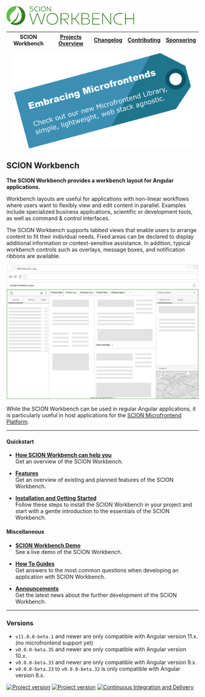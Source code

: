 <a href="/README.md"><img src="/resources/branding/scion-workbench-banner.svg" height="50" alt="SCION Workbench"></a>

| SCION Workbench | [Projects Overview][menu-projects-overview] | [Changelog][menu-changelog] | [Contributing][menu-contributing] | [Sponsoring][menu-sponsoring] |  
| --- | --- | --- | --- | --- |

<p align="center">
  <a href="https://github.com/SchweizerischeBundesbahnen/scion-microfrontend-platform/blob/master/README.md">
      <img src="/docs/site/images/microfrontend-platform-promotion.svg" alt="Microfrontend Platform Promotion" height="250">
  </a>
</p>

## SCION Workbench

**The SCION Workbench provides a workbench layout for Angular applications.**

Workbench layouts are useful for applications with non-linear workflows where users want to flexibly view and edit content in parallel. Examples include specialized business applications, scientific or development tools, as well as command & control interfaces.

The SCION Workbench supports tabbed views that enable users to arrange content to fit their individual needs. Fixed areas can be declared to display additional information or context-sensitive assistance. In addition, typical workbench controls such as overlays, message boxes, and notification ribbons are available.


[<img src="/docs/site/images/workbench-layout.svg">](https://github.com/SchweizerischeBundesbahnen/scion-workbench/raw/master/docs/site/images/workbench-layout.svg)

While the SCION Workbench can be used in regular Angular applications, it is particularly useful in host applications for the [SCION Microfrontend Platform][link-scion-microfrontend-platform].

***

#### Quickstart

- [**How SCION Workbench can help you**][link-about]\
  Get an overview of the SCION Workbench.

- [**Features**][link-features]\
  Get an overview of existing and planned features of the SCION Workbench.
 
- [**Installation and Getting Started**][link-getting-started]\
  Follow these steps to install the SCION Workbench in your project and start with a gentle introduction to the essentials of the SCION Workbench.

#### Miscellaneous  

- [**SCION Workbench Demo**][link-demo]\
  See a live demo of the SCION Workbench.
  
- [**How To Guides**][link-howto]\
  Get answers to the most common questions when developing an application with SCION Workbench.
  
- [**Announcements**][link-announcements]\
  Get the latest news about the further development of the SCION Workbench.

***

### Versions
- `v11.0.0-beta.1` and newer are only compatible with Angular version 11.x. (no microfrontend support yet)
- `v0.0.0-beta.35` and newer are only compatible with Angular version 10.x.
- `v0.0.0-beta.33` and newer are only compatible with Angular version 9.x.
- `v0.0.0-beta.23` to `v0.0.0-beta.32` is only compatible with Angular version 8.x.

[![Project version](https://img.shields.io/npm/v/@scion/workbench.svg)][link-download]
[![Project version](https://img.shields.io/npm/v/@scion/workbench/next.svg)][link-download]
[![Continuous Integration and Delivery][link-github-actions-workflow:status]][link-github-actions-workflow]


[link-download]: https://www.npmjs.com/package/@scion/workbench
[link-github-actions-workflow]: https://github.com/SchweizerischeBundesbahnen/scion-workbench/actions
[link-github-actions-workflow:status]: https://github.com/SchweizerischeBundesbahnen/scion-workbench/workflows/Continuous%20Integration%20and%20Delivery/badge.svg?branch=master&event=push

[link-scion-microfrontend-platform]: https://github.com/SchweizerischeBundesbahnen/scion-microfrontend-platform/blob/master/README.md
[link-about]: /docs/site/about.md
[link-getting-started]: /docs/site/getting-started.md
[link-howto]: /docs/site/howto/how-to.md
[link-demo]: https://schweizerischebundesbahnen.github.io/scion-workbench-demo/#/(view.24:person/64//view.22:person/32//view.5:person/79//view.3:person/15//view.2:person/38//view.1:person/66//activity:person-list)?viewgrid=eyJpZCI6MSwic2FzaDEiOlsidmlld3BhcnQuMSIsInZpZXcuMSIsInZpZXcuMiIsInZpZXcuMSJdLCJzYXNoMiI6eyJpZCI6Miwic2FzaDEiOlsidmlld3BhcnQuMiIsInZpZXcuMyIsInZpZXcuMyJdLCJzYXNoMiI6eyJpZCI6Mywic2FzaDEiOlsidmlld3BhcnQuNCIsInZpZXcuMjQiLCJ2aWV3LjI0Il0sInNhc2gyIjpbInZpZXdwYXJ0LjMiLCJ2aWV3LjIyIiwidmlldy41Iiwidmlldy4yMiJdLCJzcGxpdHRlciI6MC41MTk0Mzg0NDQ5MjQ0MDY2LCJoc3BsaXQiOmZhbHNlfSwic3BsaXR0ZXIiOjAuNTU5NDI0MzI2ODMzNzk3NSwiaHNwbGl0Ijp0cnVlfSwic3BsaXR0ZXIiOjAuMzIyNjI3NzM3MjI2Mjc3MywiaHNwbGl0IjpmYWxzZX0%3D
[link-features]: /docs/site/features.md
[link-announcements]: /docs/site/announcements.md

[menu-home]: /README.md
[menu-projects-overview]: /docs/site/projects-overview.md
[menu-changelog]: /docs/site/changelog/changelog.md
[menu-contributing]: /CONTRIBUTING.md
[menu-sponsoring]: /docs/site/sponsoring.md

